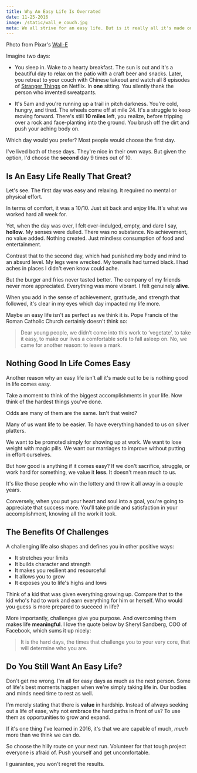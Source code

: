```yaml
---
title: Why An Easy Life Is Overrated
date: 11-25-2016
image: /static/wall_e_couch.jpg
meta: We all strive for an easy life. But is it really all it's made out to be?
---
```


<p>
<amp-img class="pure-img center" src="/static/wall_e_couch.jpg"
   alt="wall-e humans on floating chairs"
   layout="responsive"
   width=900
   height=374></amp-img>
<div class="separator">Photo from Pixar's <a href="http://www.pixar.com/features_films/WALLE">Wall-E</a></div>
</p>

Imagine two days:

* You sleep in. Wake to a hearty breakfast. The sun is out and it's a beautiful day to relax on the patio with a craft beer and snacks. Later, you retreat to your couch with Chinese takeout and watch all 8 episodes of [Stranger Things][1] on Netflix. In **one** sitting. You silently thank the person who invented sweatpants.

* It's 5am and you're running up a trail in pitch darkness. You're cold, hungry, and tired. The wheels come off at mile 24. It's a struggle to keep moving forward. There's still **10 miles** left, you realize, before tripping over a rock and face-planting into the ground. You brush off the dirt and push your aching body on.

Which day would you prefer? Most people would choose the first day.

I've lived both of these days. They're nice in their own ways. But given the option, I'd choose the **second** day 9 times out of 10.

## Is An Easy Life Really That Great? ##

Let's see. The first day was easy and relaxing. It required no mental or physical effort.

In terms of comfort, it was a 10/10. Just sit back and enjoy life. It's what we worked hard all week for.

Yet, when the day was over, I felt over-indulged, empty, and dare I say, **hollow**. My senses were dulled. There was no substance. No achievement, no value added. Nothing created. Just mindless consumption of food and entertainment.

Contrast that to the second day, which had punished my body and mind to an absurd level. My legs were wrecked. My toenails had turned black. I had aches in places I didn't even know could ache.

But the burger and fries never tasted better. The company of my friends never more appreciated. Everything was more vibrant. I felt genuinely **alive**.

When you add in the sense of achievement, gratitude, and strength that followed, it's clear in my eyes which day impacted my life more.

Maybe an easy life isn't as perfect as we think it is. Pope Francis of the Roman Catholic Church certainly doesn't think so:

> Dear young people, we didn’t come into this work to ‘vegetate’, to take it easy, to make our lives a comfortable sofa to fall asleep on. No, we came for another reason: to leave a mark.

## Nothing Good In Life Comes Easy ##

Another reason why an easy life isn't all it's made out to be is nothing good in life comes easy.

Take a moment to think of the biggest accomplishments in your life. Now think of the hardest things you've done.

Odds are many of them are the same. Isn't that weird?

Many of us want life to be easier. To have everything handed to us on silver platters.

We want to be promoted simply for showing up at work. We want to lose weight with magic pills. We want our marriages to improve without putting in effort ourselves.

But how good is anything if it comes easy? If we don't sacrifice, struggle, or work hard for something, we value it **less**. It doesn't mean much to us.

It's like those people who win the lottery and throw it all away in a couple years.

Conversely, when you put your heart and soul into a goal, you're going to appreciate that success more. You'll take pride and satisfaction in your accomplishment, knowing all the work it took.

## The Benefits Of Challenges ##

A challenging life also shapes and defines you in other positive ways:

* It stretches your limits
* It builds character and strength
* It makes you resilient and resourceful
* It allows you to grow
* It exposes you to life's highs and lows

Think of a kid that was given everything growing up. Compare that to the kid who's had to work and earn everything for him or herself. Who would you guess is more prepared to succeed in life?

More importantly, challenges give you purpose. And overcoming them makes life **meaningful**. I love the quote below by Sheryl Sandberg, COO of Facebook, which sums it up nicely:

> It is the hard days, the times that challenge you to your very core, that will determine who you are.

## Do You Still Want An Easy Life? ##

Don't get me wrong. I'm all for easy days as much as the next person. Some of life's best moments happen when we're simply taking life in. Our bodies and minds need time to rest as well.

I'm merely stating that there is **value** in hardship. Instead of always seeking out a life of ease, why not embrace the hard paths in front of us? To use them as opportunities to grow and expand.

If it's one thing I've learned in 2016, it's that we are capable of much, *much* more than we think we can do.

So choose the hilly route on your next run. Volunteer for that tough project everyone is afraid of. Push yourself and get uncomfortable.

I guarantee, you won't regret the results.

[1]: http://www.imdb.com/title/tt4574334/
